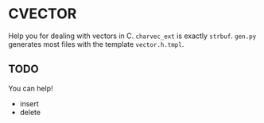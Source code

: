 # CVECTOR

Help you for dealing with vectors in C. `charvec_ext` is exactly `strbuf`. `gen.py` generates most files with the template `vector.h.tmpl`.

## TODO

You can help!

- insert
- delete
